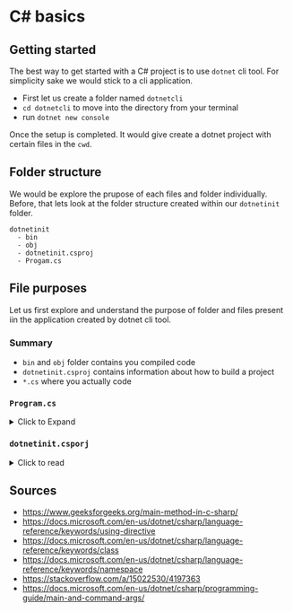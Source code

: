 # C# basics

## Getting started
The best way to get started with a C# project is to use `dotnet` cli tool. For simplicity sake we would stick to a cli application.
  - First let us create a folder named `dotnetcli`
  - `cd dotnetcli` to move into the directory from your terminal
  - run `dotnet new console`

Once the setup is completed. It would give create a dotnet project with certain files in the `cwd`. 

## Folder structure
We would be explore the prupose of each files and folder individually. Before, that lets look at the folder structure created within our `dotnetinit` folder.

```
dotnetinit
  - bin
  - obj
  - dotnetinit.csproj
  - Progam.cs
```

## File purposes

Let us first explore and understand the purpose of folder and files present iin the application created by dotnet cli tool.

### Summary
  - `bin` and `obj` folder contains you compiled code
  - `dotnetinit.csproj` contains information about how to build a project
  - `*.cs` where you actually code

### `Program.cs`
<details>
<summary> Click to Expand</summary>
  
  
   **Every `dotnet` application must have a starting point, this starting point is described by having a `Main` method under any desired class.**

  By default `dotnet` cli tool will create a file named `Program.cs`, which contains the `Program` class which holds the starting point for us, ie the `Main`   method. 

  As long as your application is having `Main` method dotnet will successfully execute you program, irrespective of in which file your `Main` method lies, however,   neeedless to say it is a standard to follow, to keep the entry point of your application in `Program.cs` under the `Program` class to be more clear about the     starting point of your application. 

  Now let's explore the basic code inside the `Program.cs`.

  ```
  using System;

  namespace dotnetinit
  {
      class Program
      {
          static void Main(string[] args)
          {
              Console.WriteLine("Hello World!");
          }
      }
  }
  ```

  - [`using`](https://docs.microsoft.com/en-us/dotnet/csharp/language-reference/keywords/using-directive) is used a directive which allows us to use the diffferent types and objects defined in a given `namespace`, in this case the `System` namespace
  - [`namespace`](https://docs.microsoft.com/en-us/dotnet/csharp/language-reference/keywords/namespace), keyword allows us to create a scope under which different tyeps and objects are declared. It is namespace which we use to import codes across modules. 

    A given `namespace` can contain
      - `class`
      - `enum`
      - `interface`
      - `delegate`
      - sub `namespace`
      - `struct`

    By default every C# file runs in an unnamed `namespace` (added by the C# compiler), often referred as the global `namespace`. And any type which not defined under    a `namespace` will by default belong to the global `namespace`.

    When a class or a type needs to resolved by a C# compiler it would first try to find if the given type is present in the current `namespace` or not. 
    If the type is not present in the current `namespace` it would try to find the type in its immedidate parent `namespace`, and it continues to do the same until it reaches the global/default `namespace`. One can also access members of default `namespace` by using `global::`.

  - [`class Program`](https://docs.microsoft.com/en-us/dotnet/csharp/language-reference/keywords/class) is used to declare a new class, only single inheritance is allowed in C#. 
  - [`static void Main`](https://docs.microsoft.com/en-us/dotnet/csharp/programming-guide/main-and-command-args/) is the entry point of every `dotnet` application, like mentioned previously, every `dotnet` application must have a single starting point which is `Main` method, as a convention/standard it is always placed under the `Program` class present in the `Progam.cs`. The parameters to the `Main` method are array of `String` which are passed to the application during its runtime.
      - `Main` should always be a `static` method implying that the method can be invoked without creating an instance of the class.
      - by default `Main` methods are [`private`](https://docs.microsoft.com/en-us/dotnet/csharp/programming-guide/classes-and-structs/access-modifiers).
</details>

### `dotnetinit.csporj`
<details>
  <summary>Click to read</summary>
  
  
</details>

## Sources
  - https://www.geeksforgeeks.org/main-method-in-c-sharp/
  - https://docs.microsoft.com/en-us/dotnet/csharp/language-reference/keywords/using-directive
  - https://docs.microsoft.com/en-us/dotnet/csharp/language-reference/keywords/class
  - https://docs.microsoft.com/en-us/dotnet/csharp/language-reference/keywords/namespace
  - https://stackoverflow.com/a/15022530/4197363
  - https://docs.microsoft.com/en-us/dotnet/csharp/programming-guide/main-and-command-args/
